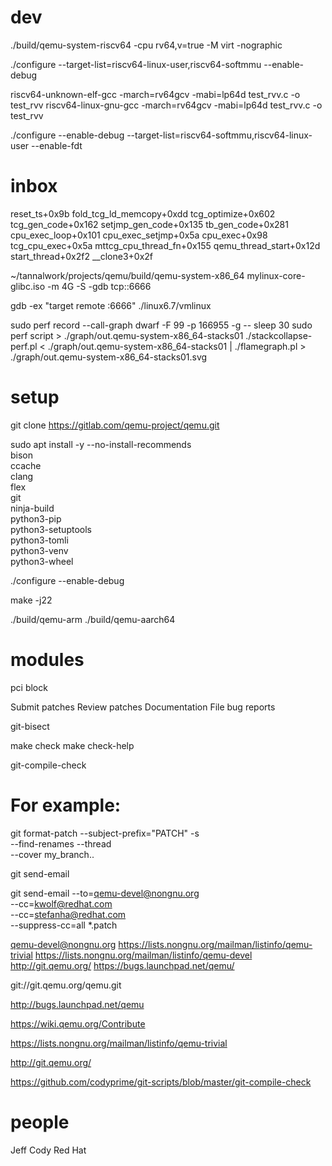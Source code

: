 
# dev

./build/qemu-system-riscv64 -cpu rv64,v=true -M virt -nographic

./configure --target-list=riscv64-linux-user,riscv64-softmmu --enable-debug

riscv64-unknown-elf-gcc -march=rv64gcv -mabi=lp64d test_rvv.c -o test_rvv
riscv64-linux-gnu-gcc -march=rv64gcv -mabi=lp64d test_rvv.c -o test_rvv

./configure --enable-debug --target-list=riscv64-softmmu,riscv64-linux-user --enable-fdt

# inbox

reset_ts+0x9b
fold_tcg_ld_memcopy+0xdd
tcg_optimize+0x602
tcg_gen_code+0x162
setjmp_gen_code+0x135
tb_gen_code+0x281
cpu_exec_loop+0x101
cpu_exec_setjmp+0x5a
cpu_exec+0x98
tcg_cpu_exec+0x5a
mttcg_cpu_thread_fn+0x155
qemu_thread_start+0x12d
start_thread+0x2f2
__clone3+0x2f

~/tannalwork/projects/qemu/build/qemu-system-x86_64 mylinux-core-glibc.iso -m 4G -S -gdb tcp::6666

gdb -ex "target remote :6666" ./linux6.7/vmlinux

sudo perf record --call-graph dwarf -F 99 -p 166955 -g -- sleep 30
sudo perf script > ./graph/out.qemu-system-x86_64-stacks01
./stackcollapse-perf.pl < ./graph/out.qemu-system-x86_64-stacks01 | ./flamegraph.pl > ./graph/out.qemu-system-x86_64-stacks01.svg


# setup

git clone https://gitlab.com/qemu-project/qemu.git

sudo apt install -y --no-install-recommends \
        bison \
        ccache \
        clang  \
        flex \
        git \
        ninja-build \
        python3-pip \
        python3-setuptools \
        python3-tomli \
        python3-venv \
        python3-wheel

./configure --enable-debug 

make -j22

./build/qemu-arm
./build/qemu-aarch64


# modules

pci block

Submit patches
Review patches
Documentation
File bug reports

git-bisect

make check
make check-help


git-compile-check

# For example:
git format-patch --subject-prefix="PATCH" -s \
                 --find-renames --thread     \
                 --cover my_branch..


git send-email

git send-email --to=qemu-devel@nongnu.org \
               --cc=kwolf@redhat.com      \
               --cc=stefanha@redhat.com   \
               --suppress-cc=all *.patch


qemu-devel@nongnu.org
https://lists.nongnu.org/mailman/listinfo/qemu-trivial
https://lists.nongnu.org/mailman/listinfo/qemu-devel
http://git.qemu.org/
https://bugs.launchpad.net/qemu/

git://git.qemu.org/qemu.git

http://bugs.launchpad.net/qemu

https://wiki.qemu.org/Contribute

https://lists.nongnu.org/mailman/listinfo/qemu-trivial

http://git.qemu.org/

https://github.com/codyprime/git-scripts/blob/master/git-compile-check

# people

Jeff Cody Red Hat